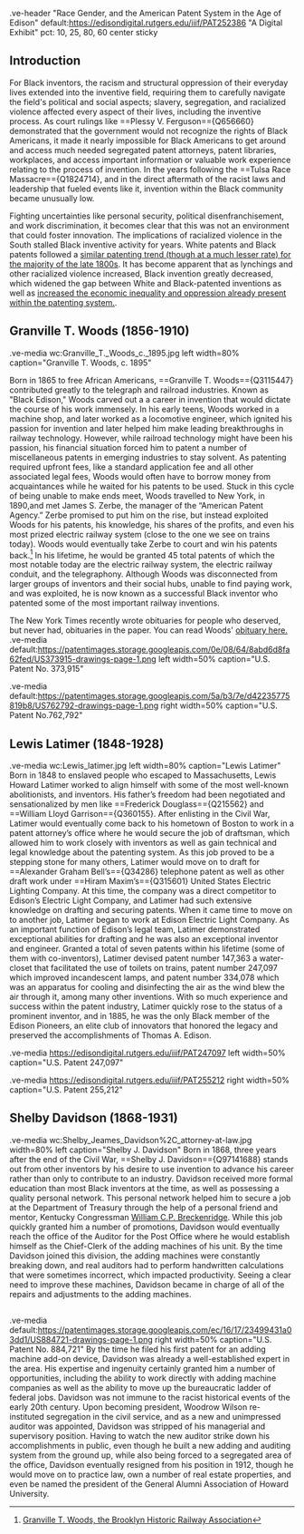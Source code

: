 .ve-header "Race Gender, and the American Patent System in the Age of Edison" default:https://edisondigital.rutgers.edu/iiif/PAT252386 "A Digital Exhibit" pct: 10, 25, 80, 60 center sticky

## Introduction
For Black inventors, the racism and structural oppression of their everyday lives extended into the  inventive field, requiring them to carefully navigate the field's political and social aspects; slavery, segregation, and racialized violence affected every aspect of their lives, including the inventive process. As court rulings like ==Plessy V. Ferguson=={Q656660} demonstrated that the government would not recognize the rights of Black Americans, it made it nearly impossible for Black Americans to get around and access much needed segregated patent attorneys, patent libraries, workplaces, and access important information or valuable work experience relating to the process of invention. In the years following the ==Tulsa Race Massacre=={Q1824714}, and in the direct aftermath of the racist laws and leadership that fueled events like it, invention within the Black community became unusually low. 

Fighting uncertainties like personal security, political disenfranchisement, and work discrimination, it becomes clear that this was not an environment that could foster innovation.  The implications of racialized violence in the South stalled Black inventive activity for years. White patents and Black patents followed a [similar patenting trend (though at a much lesser rate) for the majority of the late 1800s](https://spectrum.ieee.org/how-violence-and-segregation-destroyed-african-american-innovation). It has  become apparent that as lynchings and other racialized violence increased, Black invention greatly decreased, which widened the gap between White and Black-patented inventions as well as [increased the economic inequality and oppression already present within the patenting system.](https://spectrum.ieee.org/how-violence-and-segregation-destroyed-african-american-innovation).

## Granville T. Woods (1856-1910)
.ve-media wc:Granville_T._Woods_c._1895.jpg left width=80% caption="Granville T. Woods, c. 1895"

Born in 1865 to free African Americans, ==Granville T. Woods=={Q3115447} contributed greatly to the telegraph and railroad industries. Known as "Black Edison," Woods  carved out a a career in invention that would dictate the course of his work immensely. In his early teens, Woods worked in a machine shop, and later worked as a locomotive engineer, which ignited his passion for invention and later helped him make leading breakthroughs in railway technology. However, while railroad technology might have been his passion, his financial situation forced him to patent a number of miscellaneous patents in emerging industries to stay solvent. As patenting required upfront fees, like a standard application fee and all other associated legal fees, Woods would often have to borrow money from acquaintances while he waited for his patents to be used. Stuck in this cycle of being unable to make ends meet, Woods travelled to New York, in 1890,and met James S. Zerbe, the manager of the “American Patent Agency.” Zerbe promised to put him on the rise, but instead exploited Woods for his patents, his knowledge, his shares of the profits, and even his most prized electric railway system (close to the one we see on trains today). Woods would eventually take Zerbe to court and win his patents back.[^1] In his lifetime, he would be granted 45 total patents of which the most notable today are the electric railway system, the electric railway conduit, and the telegraphony. Although Woods was disconnected from larger groups of inventors and their social hubs, unable to find paying work, and was exploited, he is now known as a successful Black inventor who patented some of the most important railway inventions. 

The New York Times recently wrote obituaries for people who deserved, but never had, obituaries in the paper. You can read Woods' [obituary here.](https://www.nytimes.com/interactive/2019/obituaries/granville-t-woods-overlooked.html) 
.ve-media default:https://patentimages.storage.googleapis.com/0e/08/64/8abd6d8fa62fed/US373915-drawings-page-1.png left width=50% caption="U.S. Patent No. 373,915"

.ve-media default:https://patentimages.storage.googleapis.com/5a/b3/7e/d42235775819b8/US762792-drawings-page-1.png right width=50% caption="U.S. Patent No.762,792"

## Lewis Latimer (1848-1928)
.ve-media wc:Lewis_latimer.jpg left width=80% caption="Lewis Latimer"
Born in 1848 to enslaved people who escaped to Massachusetts, Lewis Howard Latimer worked to align himself with some of the most well-known abolitionists, and inventors. His father’s freedom had been negotiated and sensationalized by men like ==Frederick Douglass=={Q215562} and ==William Lloyd Garrison=={Q360155}. After enlisting in the Civil War, Latimer would eventually come back to his hometown of Boston to work in a patent attorney’s office where he would secure the job of draftsman, which allowed him to work closely with inventors as well as gain technical and legal knowledge about the patenting system. As this job proved to be a stepping stone for many others, Latimer would move on to draft for ==Alexander Graham Bell’s=={Q34286} telephone patent as well as other draft work under ==Hiram Maxim’s=={Q315601} United States Electric Lighting Company. At this time, the company was a direct competitor to Edison’s Electric Light Company, and Latimer had such extensive knowledge on drafting and securing patents. When it came time to move on to another job, Latimer began to work at Edison Electric Light Company. As an important function of Edison’s legal team, Latimer demonstrated exceptional abilities for drafting and he was also an exceptional inventor and engineer. Granted a total of seven patents within his lifetime (some of them with co-inventors), Latimer devised patent number 147,363 a water-closet that facilitated the use of toilets on trains, patent number 247,097 which improved incandescent lamps, and patent number 334,078 which was an apparatus for cooling and disinfecting the air as the wind blew the air through it, among many other inventions. With so much experience and success within the patent industry, Latimer quickly rose to the status of a prominent inventor, and in 1885, he was the only Black member of the Edison Pioneers, an elite club of innovators that honored the legacy and preserved the accomplishments of Thomas A. Edison. 

.ve-media https://edisondigital.rutgers.edu/iiif/PAT247097 left width=50% caption="U.S.  Patent 247,097"

.ve-media https://edisondigital.rutgers.edu/iiif/PAT255212 right width=50% caption="U.S. Patent 255,212"


## Shelby Davidson (1868-1931)
.ve-media wc:Shelby_Jeames_Davidson%2C_attorney-at-law.jpg width=80% left caption="Shelby J. Davidson"
Born in 1868, three years after the end of the Civil War, ==Shelby J. Davidson=={Q97141688} stands out from other inventors by his desire to use invention to advance his career rather than only to contribute to an industry. Davidson received more formal education than most Black inventors at the time, as well as possessing a quality personal network. This personal network helped him to secure a job at the Department of Treasury through the help of a personal friend and mentor, Kentucky Congressman [William C.P. Breckenridge](https://en.wikipedia.org/wiki/William_Campbell_Preston_Breckinridge#:~:text=William%20Campbell%20Preston%20Breckinridge%20August,Breckinridge.). While this job quickly granted him a number of promotions, Davidson would eventually reach the office of the Auditor for the Post Office where he would establish himself as the Chief-Clerk of the adding machines of his unit. By the time Davidson joined this division, the adding machines were constantly breaking down, and real auditors had to perform handwritten calculations that were sometimes incorrect, which impacted productivity. Seeing a clear need to improve these machines, Davidson became in charge of all of the repairs and adjustments to the adding machines. 
##
.ve-media default:https://patentimages.storage.googleapis.com/ec/16/17/23499431a03dd1/US884721-drawings-page-1.png right width=50% caption="U.S. Patent No. 884,721"
By the time he filed his first patent for an adding machine add-on device, Davidson was already a well-established expert in the area. His expertise and ingenuity certainly granted him a number of opportunities, including the ability to work directly with adding machine companies as well as the ability to move up the bureaucratic ladder of federal jobs. Davidson was not immune to the racist historical events of the early 20th century. Upon becoming president, Woodrow Wilson re-instituted segregation in the civil service, and as a new and unimpressed auditor was appointed, Davidson was stripped of his managerial and supervisory position. Having to watch the new auditor strike down his accomplishments in public, even though he built a new adding and auditing system from the ground up, while also being forced to a segregated area of the office, Davidson eventually resigned from his position in 1912, though he would move on to practice law, own a number of real estate properties, and even be named the president of the General Alumni Association of Howard University.


[^1]: [Granville T. Woods, the Brooklyn Historic Railway Association](https://www.brooklynrail.net/Granville_Woods.html)